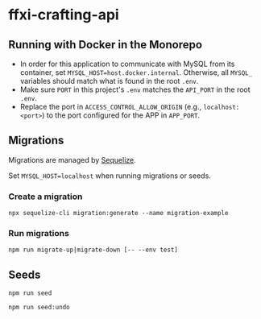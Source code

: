 # ffxi-crafting-api

## Running with Docker in the Monorepo

-   In order for this application to communicate with MySQL from its container, set `MYSQL_HOST=host.docker.internal`. Otherwise, all `MYSQL_` variables should match what is found in the root `.env`.
-   Make sure `PORT` in this project's `.env` matches the `API_PORT` in the root `.env`.
-   Replace the port in `ACCESS_CONTROL_ALLOW_ORIGIN` (e.g., `localhost:<port>`) to the port configured for the APP in `APP_PORT`.

## Migrations

Migrations are managed by [Sequelize](https://sequelize.org/docs/v6/other-topics/migrations/).

Set `MYSQL_HOST=localhost` when running migrations or seeds.

### Create a migration

`npx sequelize-cli migration:generate --name migration-example`

### Run migrations

`npm run migrate-up|migrate-down [-- --env test]`

## Seeds

`npm run seed`

`npm run seed:undo`

